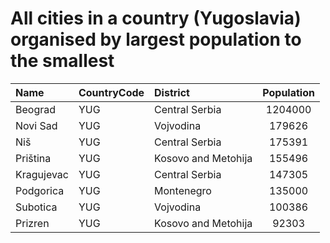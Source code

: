 # All cities in a country (Yugoslavia) organised by largest population to the smallest

| Name | CountryCode | District | Population |
| :--- | :--- | :--- | :---: |
|Beograd|YUG|Central Serbia|1204000|
|Novi Sad|YUG|Vojvodina|179626|
|Niš|YUG|Central Serbia|175391|
|Priština|YUG|Kosovo and Metohija|155496|
|Kragujevac|YUG|Central Serbia|147305|
|Podgorica|YUG|Montenegro|135000|
|Subotica|YUG|Vojvodina|100386|
|Prizren|YUG|Kosovo and Metohija|92303|
